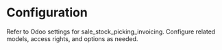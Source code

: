 # Configuration

Refer to Odoo settings for sale_stock_picking_invoicing. Configure related models, access rights, and options as needed.
